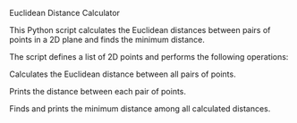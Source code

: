 Euclidean Distance Calculator

This Python script calculates the Euclidean distances between pairs of points in a 2D plane and finds the minimum distance.

The script defines a list of 2D points and performs the following operations:

Calculates the Euclidean distance between all pairs of points.

Prints the distance between each pair of points.

Finds and prints the minimum distance among all calculated distances.
